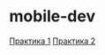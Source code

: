 # mobile-dev
[Практика 1](https://github.com/rpz326/mobile_dev_lesson_1)
[Практика 2](https://github.com/rpz326/mobile_dev_lesson_2)

